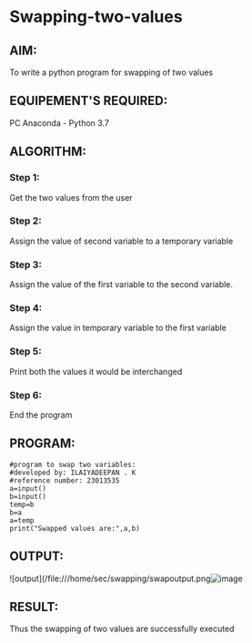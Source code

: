 # Swapping-two-values
## AIM:
To write a python program for swapping of two values
## EQUIPEMENT'S REQUIRED: 
PC
Anaconda - Python 3.7
## ALGORITHM: 
### Step 1:
Get the two values from the user
### Step 2: 
Assign the value of second variable to a temporary variable 
### Step 3: 
Assign the value of the first variable to the second variable.
### Step 4:  
Assign the value in temporary variable to the first variable
### Step 5: 
Print both the values it would be interchanged
### Step 6: 
End the program
## PROGRAM:
```
#program to swap two variables:
#developed by: ILAIYADEEPAN . K
#reference number: 23013535
a=input()
b=input()
temp=b
b=a
a=temp
print("Swapped values are:",a,b)

```
## OUTPUT:
![output](/file:///home/sec/swapping/swapoutput.png![image](https://github.com/ILAIYADEEPAN/Swapping-two-values/assets/147473334/98c3be40-23ff-49dc-8954-b226a0e1cdc4)


## RESULT:
Thus the swapping of two values are successfully executed



